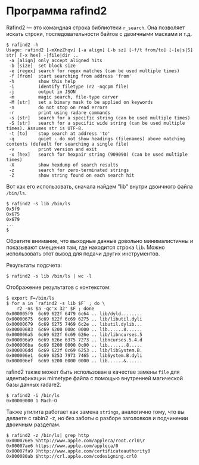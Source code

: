 # Программа rafind2

Rafind2 — это командная строка библиотеки `r_search`. Она позволяет искать строки, последовательности байтов с двоичными масками и т.д.

```
$ rafind2 -h
Usage: rafind2 [-mXnzZhqv] [-a align] [-b sz] [-f/t from/to] [-[e|s|S] str] [-x hex] -|file|dir ..
 -a [align] only accept aligned hits
 -b [size]  set block size
 -e [regex] search for regex matches (can be used multiple times)
 -f [from]  start searching from address 'from'
 -h         show this help
 -i         identify filetype (r2 -nqcpm file)
 -j         output in JSON
 -m         magic search, file-type carver
 -M [str]   set a binary mask to be applied on keywords
 -n         do not stop on read errors
 -r         print using radare commands
 -s [str]   search for a specific string (can be used multiple times)
 -S [str]   search for a specific wide string (can be used multiple times). Assumes str is UTF-8.
 -t [to]    stop search at address 'to'
 -q         quiet - do not show headings (filenames) above matching contents (default for searching a single file)
 -v         print version and exit
 -x [hex]   search for hexpair string (909090) (can be used multiple times)
 -X         show hexdump of search results
 -z         search for zero-terminated strings
 -Z         show string found on each search hit
```

Вот как его использовать, сначала найдем "lib" внутри двоичного файла `/bin/ls`.
```
$ rafind2 -s lib /bin/ls
0x5f9
0x675
0x679
...
$
```
Обратите внимание, что выходные данные довольно минималистичны и показывают смещения там, где находится строка `lib`. Можно использовать этот вывод для подачи других инструментов.

Результаты подсчета:

```
$ rafind2 -s lib /bin/ls | wc -l
```

Отображение результатов с контекстом:

```
$ export F=/bin/ls
$ for a in `rafind2 -s lib $F` ; do \
    r2 -ns $a -qc'x 32' $F ; done
0x000005f9  6c69 622f 6479 6c64 .. lib/dyld........
0x00000675  6c69 622f 6c69 6275 .. lib/libutil.dyli
0x00000679  6c69 6275 7469 6c2e .. libutil.dylib...
0x00000683  6c69 6200 000c 0000 .. lib......8......
0x000006a5  6c69 622f 6c69 626e .. lib/libncurses.5
0x000006a9  6c69 626e 6375 7273 .. libncurses.5.4.d
0x000006ba  6c69 6200 0000 0c00 .. lib.......8.....
0x000006dd  6c69 622f 6c69 6253 .. lib/libSystem.B.
0x000006e1  6c69 6253 7973 7465 .. libSystem.B.dyli
0x000006ef  6c69 6200 0000 0000 .. lib......&......
```

rafind2 также может быть использован в качестве замены `file` для идентификации mimetype файла с помощью внутренней магической базы данных radare2.

```
$ rafind2 -i /bin/ls
0x00000000 1 Mach-O
```

Также утилита работает как замена `strings`, аналогично тому, что вы делаете с rabin2 -z, но без заботы о разборе заголовков и подчинении двоичным разделам.

```
$ rafind2 -z /bin/ls| grep http
0x000076e5 %http://www.apple.com/appleca/root.crl0\r
0x00007ae6 https://www.apple.com/appleca/0
0x00007fa9 )http://www.apple.com/certificateauthority0
0x000080ab $http://crl.apple.com/codesigning.crl0
```
